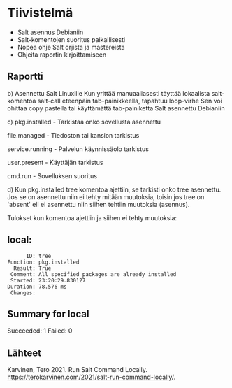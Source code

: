 # Tiivistelmä

- Salt asennus Debianiin
- Salt-komentojen suoritus paikallisesti
- Nopea ohje Salt orjista ja mastereista
- Ohjeita raportin kirjoittamiseen
  
## Raportti

b)
  Asennettu Salt Linuxille
  Kun yrittää manuaaliasesti täyttää lokaalista salt-komentoa salt-call eteenpäin tab-painikkeella, tapahtuu loop-virhe
  Sen voi ohittaa copy pastella tai käyttämättä tab-painiketta
  Salt asennettu Debianiin

c)
  pkg.installed - Tarkistaa onko sovellusta asennettu

  file.managed - Tiedoston tai kansion tarkistus
  
  service.running - Palvelun käynnissäolo tarkistus
  
  user.present - Käyttäjän tarkistus
  
  cmd.run - Sovelluksen suoritus

d)
  Kun pkg.installed tree komentoa ajettiin, se tarkisti onko tree asennettu. Jos se on asennettu niin ei tehty mitään muutoksia, toisin jos tree on 'absent' eli ei asennettu niin siihen tehtiin muutoksia (asennus).

  Tulokset kun komentoa ajettiin ja siihen ei tehty muutoksia:

  local:
----------
          ID: tree
    Function: pkg.installed
      Result: True
     Comment: All specified packages are already installed
     Started: 23:20:29.830127
    Duration: 78.576 ms
     Changes:   

Summary for local
------------
Succeeded: 1
Failed:    0

  
  
## Lähteet

Karvinen, Tero 2021. Run Salt Command Locally. https://terokarvinen.com/2021/salt-run-command-locally/.
